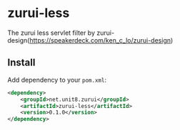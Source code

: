 zurui-less
==========

The zurui less servlet filter by zurui-design(https://speakerdeck.com/ken_c_lo/zurui-design)

## Install

Add dependency to your `pom.xml`:

```xml
<dependency>
	<groupId>net.unit8.zurui</groupId>
  	<artifactId>zurui-less</artifactId>
  	<version>0.1.0</version>
</dependency>
```

